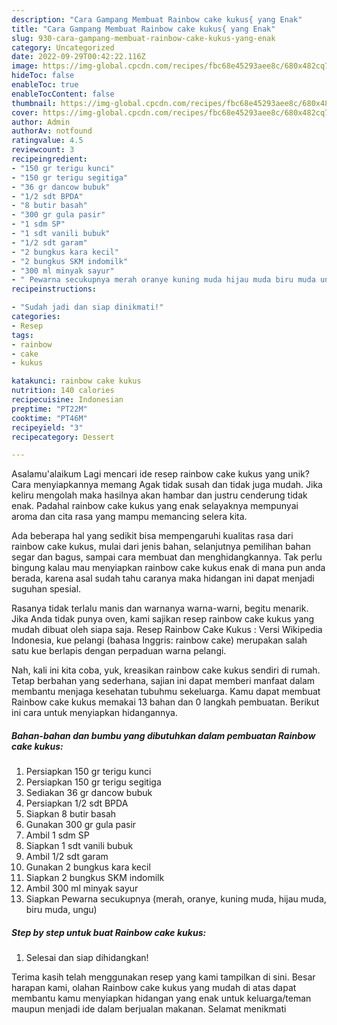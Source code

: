 ```yaml
---
description: "Cara Gampang Membuat Rainbow cake kukus{ yang Enak"
title: "Cara Gampang Membuat Rainbow cake kukus{ yang Enak"
slug: 930-cara-gampang-membuat-rainbow-cake-kukus-yang-enak
category: Uncategorized
date: 2022-09-29T00:42:22.116Z
image: https://img-global.cpcdn.com/recipes/fbc68e45293aee8c/680x482cq70/rainbow-cake-kukus-foto-resep-utama.jpg
hideToc: false
enableToc: true
enableTocContent: false
thumbnail: https://img-global.cpcdn.com/recipes/fbc68e45293aee8c/680x482cq70/rainbow-cake-kukus-foto-resep-utama.jpg
cover: https://img-global.cpcdn.com/recipes/fbc68e45293aee8c/680x482cq70/rainbow-cake-kukus-foto-resep-utama.jpg
author: Admin
authorAv: notfound
ratingvalue: 4.5
reviewcount: 3
recipeingredient:
- "150 gr terigu kunci"
- "150 gr terigu segitiga"
- "36 gr dancow bubuk"
- "1/2 sdt BPDA"
- "8 butir basah"
- "300 gr gula pasir"
- "1 sdm SP"
- "1 sdt vanili bubuk"
- "1/2 sdt garam"
- "2 bungkus kara kecil"
- "2 bungkus SKM indomilk"
- "300 ml minyak sayur"
- " Pewarna secukupnya merah oranye kuning muda hijau muda biru muda ungu"
recipeinstructions:

- "Sudah jadi dan siap dinikmati!"
categories:
- Resep
tags:
- rainbow
- cake
- kukus

katakunci: rainbow cake kukus 
nutrition: 140 calories
recipecuisine: Indonesian
preptime: "PT22M"
cooktime: "PT46M"
recipeyield: "3"
recipecategory: Dessert

---
```



Asalamu'alaikum Lagi mencari ide resep rainbow cake kukus yang unik? Cara menyiapkannya memang Agak tidak susah dan tidak juga mudah. Jika keliru mengolah maka hasilnya akan hambar dan justru cenderung tidak enak. Padahal rainbow cake kukus yang enak selayaknya mempunyai aroma dan cita rasa yang mampu memancing selera kita.


Ada beberapa hal yang sedikit bisa mempengaruhi kualitas rasa dari rainbow cake kukus, mulai dari jenis bahan, selanjutnya pemilihan bahan segar dan bagus, sampai cara membuat dan menghidangkannya. Tak perlu bingung kalau mau menyiapkan rainbow cake kukus enak di mana pun anda berada, karena asal sudah tahu caranya maka hidangan ini dapat menjadi suguhan spesial.

Rasanya tidak terlalu manis dan warnanya warna-warni, begitu menarik. Jika Anda tidak punya oven, kami sajikan resep rainbow cake kukus yang mudah dibuat oleh siapa saja. Resep Rainbow Cake Kukus : Versi Wikipedia Indonesia, kue pelangi (bahasa Inggris: rainbow cake) merupakan salah satu kue berlapis dengan perpaduan warna pelangi.


Nah, kali ini kita coba, yuk, kreasikan rainbow cake kukus sendiri di rumah. Tetap berbahan yang sederhana, sajian ini dapat memberi manfaat dalam membantu menjaga kesehatan tubuhmu sekeluarga. Kamu dapat membuat Rainbow cake kukus memakai 13 bahan dan 0 langkah pembuatan. Berikut ini cara untuk menyiapkan hidangannya.

<!--inarticleads1-->

##### Bahan-bahan dan bumbu yang dibutuhkan dalam pembuatan Rainbow cake kukus:

1. Persiapkan 150 gr terigu kunci
1. Persiapkan 150 gr terigu segitiga
1. Sediakan 36 gr dancow bubuk
1. Persiapkan 1/2 sdt BPDA
1. Siapkan 8 butir basah
1. Gunakan 300 gr gula pasir
1. Ambil 1 sdm SP
1. Siapkan 1 sdt vanili bubuk
1. Ambil 1/2 sdt garam
1. Gunakan 2 bungkus kara kecil
1. Siapkan 2 bungkus SKM indomilk
1. Ambil 300 ml minyak sayur
1. Siapkan  Pewarna secukupnya (merah, oranye, kuning muda, hijau muda, biru muda, ungu)




<!--inarticleads2-->

##### Step by step untuk buat Rainbow cake kukus:


1. Selesai dan siap dihidangkan!



Terima kasih telah menggunakan resep yang kami tampilkan di sini. Besar harapan kami, olahan Rainbow cake kukus yang mudah di atas dapat membantu kamu menyiapkan hidangan yang enak untuk keluarga/teman maupun menjadi ide dalam berjualan makanan. Selamat menikmati
